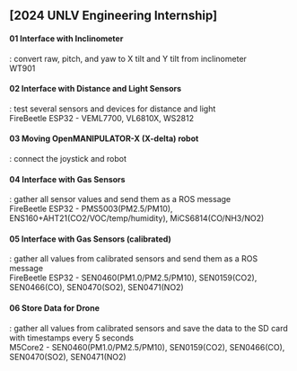 ## [2024 UNLV Engineering Internship]

#### 01 Interface with Inclinometer  
 : convert raw, pitch, and yaw to X tilt and Y tilt from inclinometer  
   WT901  
 
#### 02 Interface with Distance and Light Sensors  
 : test several sensors and devices for distance and light  
   FireBeetle ESP32 - VEML7700, VL6810X, WS2812  
 
#### 03 Moving OpenMANIPULATOR-X (X-delta) robot  
 : connect the joystick and robot  
 
#### 04 Interface with Gas Sensors  
 : gather all sensor values and send them as a ROS message  
   FireBeetle ESP32 - PMS5003(PM2.5/PM10), ENS160+AHT21(CO2/VOC/temp/humidity), MiCS6814(CO/NH3/NO2)  
 
#### 05 Interface with Gas Sensors (calibrated)  
 : gather all values from calibrated sensors and send them as a ROS message  
   FireBeetle ESP32 - SEN0460(PM1.0/PM2.5/PM10), SEN0159(CO2), SEN0466(CO), SEN0470(SO2), SEN0471(NO2)  
 
#### 06 Store Data for Drone
  : gather all values from calibrated sensors and save the data to the SD card with timestamps every 5 seconds  
    M5Core2 - SEN0460(PM1.0/PM2.5/PM10), SEN0159(CO2), SEN0466(CO), SEN0470(SO2), SEN0471(NO2)  
